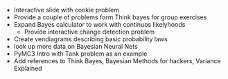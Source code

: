 - Interactive slide with cookie problem
- Provide a couple of problems form Think bayes for group exercises
- Expand Bayes calculator to work with continuos likelyhoods
  - Provide interactive change detection problem
- Create vendiagrams describing basic probability laws
- look up more data on Bayesian Neural Nets
- PyMC3 Intro with Tank problem as an example
- Add references to Think Bayes, Bayesian Methods for hackers, Variance Explained
